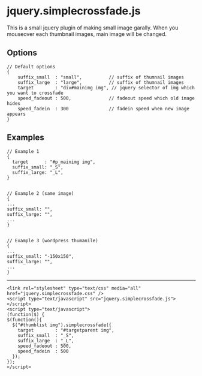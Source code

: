 # jquery.simplecrossfade.js

This is a small jquery plugin of making small image garally. 
When you mouseover each thumbnail images, main image will be changed.

## Options
```
// Default options
{
    suffix_small  : "small",          // suffix of thumnail images
    suffix_large  : "large",          // suffix of thumnail images
    target        : "div#mainimg img", // jquery selector of img which you want to crossfade
    speed_fadeout : 500,              // fadeout speed which old image hides
    speed_fadein  : 300               // fadein speed when new image appears
}
```

## Examples
```
// Example 1
{
  target      : "#p_mainimg img",
  suffix_small: "_S",
  suffix_large: "_L",
}


// Example 2 (same image)
{
...
suffix_small: "",
suffix_large: "",
...
}


// Example 3 (wordpress thumanile)
{
...
suffix_small: "-150x150",
suffix_large: "",
...
}
```
---


```
<link rel="stylesheet" type="text/css" media="all" href="jquery.simplecrossfade.css" />
<script type="text/javascript" src="jquery.simplecrossfade.js"></script>
<script type="text/javascript">
(function($) {
$(function(){
  $("#thumblist img").simplecrossfade({
    target        : "#targetparent img",
    suffix_small  : "_S",
    suffix_large  : "_L",
    speed_fadeout : 500,
    speed_fadein  : 500
  });
});
</script>

```